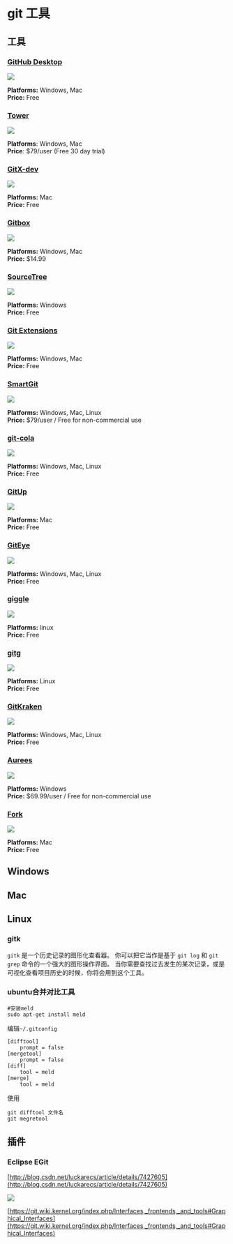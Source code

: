 git 工具
=======================

##  工具

### [GitHub Desktop](https://desktop.github.com/)

![](img/gui/github-desktop@2x.png)

**Platforms:** Windows, Mac  
**Price:** Free

### [Tower](https://www.git-tower.com/)

![](img/gui/tower@2x.png)

**Platforms**: Windows, Mac  
**Price**: $79/user (Free 30 day trial)

### [GitX-dev](https://rowanj.github.io/gitx/)

![](img/gui/gitx@2x.png)

**Platforms:** Mac  
**Price:** Free

### [Gitbox](http://www.gitboxapp.com/)

![](img/gui/gitbox@2x.png)

**Platforms:** Windows, Mac  
**Price:** $14.99

### [SourceTree](https://www.sourcetreeapp.com/)

![](img/gui/sourcetree@2x.png)

**Platforms:** Windows  
**Price:** Free

### [Git Extensions ](https://gitextensions.github.io/)

![](img/gui/git-extensions@2x.png)

**Platforms:** Windows, Mac  
**Price:** Free

### [SmartGit](https://desktop.github.com/)

![](img/gui/smartgit@2x.png)

**Platforms:** Windows, Mac, Linux  
**Price:**  $79/user / Free for non-commercial use

### [git-cola](https://git-cola.github.io/)

![](img/gui/git-cola@2x.png)

**Platforms:** Windows, Mac, Linux  
**Price:** Free

### [GitUp](http://gitup.co/)

![](img/gui/gitup@2x.png)

**Platforms:** Mac  
**Price:** Free

### [GitEye](http://www.giteyeapp.com/)

![](img/gui/giteye@2x.png)

**Platforms:** Windows, Mac, Linux  
**Price:** Free

### [giggle](https://wiki.gnome.org/Apps/giggle/)

![](img/gui/giggle@2x.png)

**Platforms:** linux  
**Price:** Free

### [gitg](https://wiki.gnome.org/Apps/Gitg/)

![](img/gui/gitg@2x.png)

**Platforms:** Linux  
**Price:** Free

### [GitKraken](https://www.gitkraken.com/)

![](img/gui/git-kraken@2x.png)

**Platforms:** Windows, Mac, Linux  
**Price:** Free

### [Aurees](https://aurees.com/)

![](img/gui/aurees@2x.png)

**Platforms:** Windows  
**Price:** $69.99/user / Free for non-commercial use

### [Fork](https://git-fork.com/)

![](img/gui/fork@2x.png)

**Platforms:** Mac  
**Price:** Free


## Windows

## Mac

## Linux

### gitk
`gitk` 是一个历史记录的图形化查看器。 你可以把它当作是基于 `git log` 和 `git grep` 命令的一个强大的图形操作界面。 当你需要查找过去发生的某次记录，或是可视化查看项目历史的时候，你将会用到这个工具。

### ubuntu合并对比工具
```shell
#安装meld
sudo apt-get install meld
```

编辑`~/.gitconfig`

```shell
[difftool]
    prompt = false
[mergetool]
    prompt = false
[diff]
    tool = meld
[merge]
    tool = meld

```

使用
```shell
git difftool 文件名
git megretool
```


## 插件

### Eclipse EGit

[http://blog.csdn.net/luckarecs/article/details/7427605](http://blog.csdn.net/luckarecs/article/details/7427605)

![](/_static/egit.jpg)


[https://git.wiki.kernel.org/index.php/Interfaces,_frontends,_and_tools#Graphical_Interfaces](https://git.wiki.kernel.org/index.php/Interfaces,_frontends,_and_tools#Graphical_Interfaces)